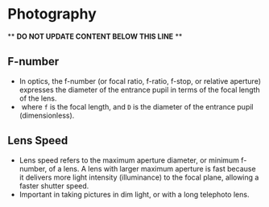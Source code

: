Photography
===========

** **DO NOT UPDATE CONTENT BELOW THIS LINE** **

F-number
--------

* In optics, the f-number (or focal ratio, f-ratio, f-stop, or relative aperture) expresses the diameter of the entrance pupil in terms of the focal length of the lens.
* <math>N = f/D</math> where `f` is the focal length, and `D` is the diameter of the entrance pupil (dimensionless).

Lens Speed
----------

* Lens speed refers to the maximum aperture diameter, or minimum f-number, of a lens. A lens with larger maximum aperture is fast because it delivers more light intensity (illuminance) to the focal plane, allowing a faster shutter speed.
* Important in taking pictures in dim light, or with a long telephoto lens.


